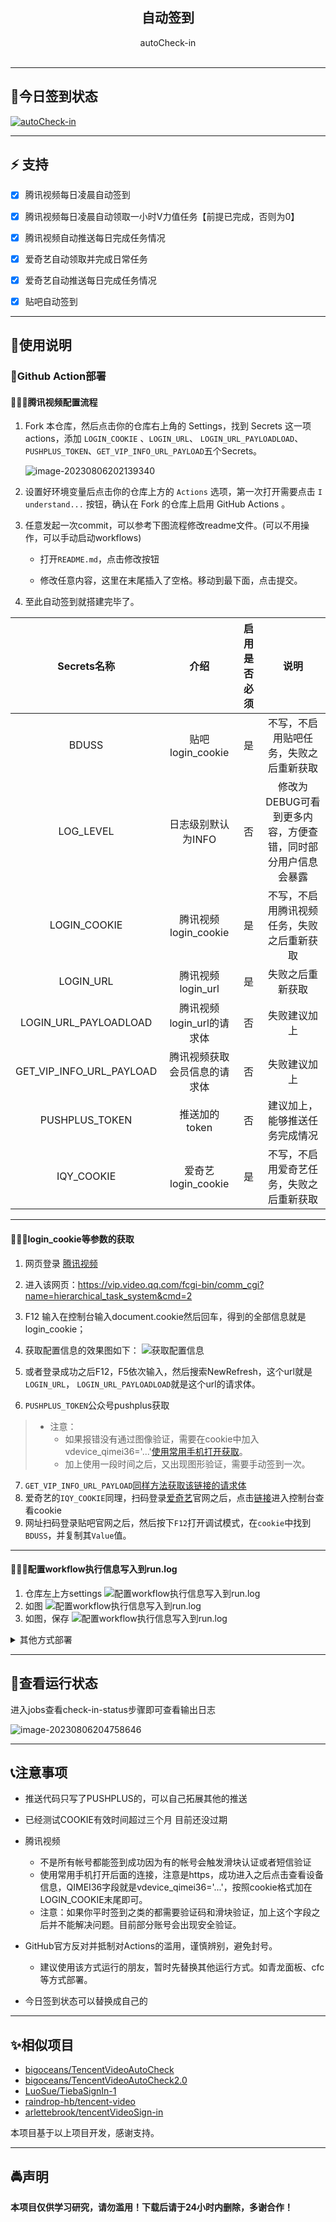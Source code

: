 <p align="center">
  <h2 align="center"><storng>自动签到</storng></h2>
  <p align="center">
    autoCheck-in
    <br/>
    <br/>
    <hr/>
  </p>
</p>







## 🎈今日签到状态



[![autoCheck-in](https://github.com/Abnerbanana98/autoCheck-in/actions/workflows/main.yml/badge.svg)](https://github.com/Abnerbanana98/autoCheck-in/actions/workflows/main.yml)



---



## **⚡ 支持**   



* [x] 腾讯视频每日凌晨自动签到
* [x] 腾讯视频每日凌晨自动领取一小时V力值任务【前提已完成，否则为0】
* [x] 腾讯视频自动推送每日完成任务情况
* [x] 爱奇艺自动领取并完成日常任务
* [x] 爱奇艺自动推送每日完成任务情况
* [x] 贴吧自动签到



---



## 🍝使用说明



### 🥓Github Action部署



#### 🙍🏻‍♀️腾讯视频配置流程

1. Fork 本仓库，然后点击你的仓库右上角的 Settings，找到 Secrets 这一项actions，添加 `LOGIN_COOKIE` 、`LOGIN_URL`、 `LOGIN_URL_PAYLOADLOAD`、`PUSHPLUS_TOKEN`、`GET_VIP_INFO_URL_PAYLOAD`五个Secrets。

   ![image-20230806202139340](README.assets/image-20230806202139340.png)

2. 设置好环境变量后点击你的仓库上方的 `Actions` 选项，第一次打开需要点击 `I understand...` 按钮，确认在 Fork 的仓库上启用 GitHub Actions 。

3. 任意发起一次commit，可以参考下图流程修改readme文件。(可以不用操作，可以手动启动workflows)

   - 打开`README.md`，点击修改按钮

   - 修改任意内容，这里在末尾插入了空格。移动到最下面，点击提交。


4. 至此自动签到就搭建完毕了。



|       Secrets名称        |             介绍             | 启用是否必须 |                            说明                             |
| :----------------------: | :--------------------------: | :----------: | :---------------------------------------------------------: |
|          BDUSS           |       贴吧login_cookie       |      是      |           不写，不启用贴吧任务，失败之后重新获取            |
|        LOG_LEVEL         |      日志级别默认为INFO      |      否      | 修改为DEBUG可看到更多内容，方便查错，同时部分用户信息会暴露 |
|       LOGIN_COOKIE       |     腾讯视频login_cookie     |      是      |         不写，不启用腾讯视频任务，失败之后重新获取          |
|        LOGIN_URL         |      腾讯视频login_url       |      是      |                      失败之后重新获取                       |
|  LOGIN_URL_PAYLOADLOAD   |  腾讯视频login_url的请求体   |      否      |                        失败建议加上                         |
| GET_VIP_INFO_URL_PAYLOAD | 腾讯视频获取会员信息的请求体 |      否      |                        失败建议加上                         |
|      PUSHPLUS_TOKEN      |        推送加的token         |      否      |               建议加上，能够推送任务完成情况                |
|        IQY_COOKIE        |      爱奇艺login_cookie      |      是      |          不写，不启用爱奇艺任务，失败之后重新获取           |



---



#### 🙍🏻‍♂️login_cookie等参数的获取



1. 网页登录 [腾讯视频](v.qq.com)
2. 进入该网页：https://vip.video.qq.com/fcgi-bin/comm_cgi?name=hierarchical_task_system&cmd=2
3. F12 输入在控制台输入document.cookie然后回车，得到的全部信息就是login_cookie；
5. 获取配置信息的效果图如下：
![获取配置信息](./img/1.jpg)

5. 或者登录成功之后F12，F5依次输入，然后搜索NewRefresh，这个url就是`LOGIN_URL`， `LOGIN_URL_PAYLOADLOAD`就是这个url的请求体。
6. `PUSHPLUS_TOKEN`公众号pushplus获取

> - 注意：
>   - 如果报错没有通过图像验证，需要在cookie中加入vdevice_qimei36='...'[使用常用手机打开获取](https://m.v.qq.com/schemeurl)。
>   - 加上使用一段时间之后，又出现图形验证，需要手动签到一次。

7. `GET_VIP_INFO_URL_PAYLOAD`[同样方法获取该链接的请求体](https://vip.video.qq.com/rpc/trpc.query_vipinfo.vipinfo.QueryVipInfo/GetVipUserInfoH5)
7. 爱奇艺的`IQY_COOKIE`同理，扫码登录[爱奇艺](https://iqyi.com)官网之后，点击[链接](http://serv.vip.iqiyi.com/vipgrowth/query.action)进入控制台查看cookie
7. 网址扫码登录贴吧官网之后，然后按下`F12`打开调试模式，在`cookie`中找到`BDUSS`，并复制其`Value`值。



---



#### 🙎🏻‍♀️配置workflow执行信息写入到run.log



1. 仓库左上方settings
![配置workflow执行信息写入到run.log](./img/2.jpg)
2. 如图
![配置workflow执行信息写入到run.log](img/3.jpg)
3. 如图，保存
![配置workflow执行信息写入到run.log](./img/4.jpg)



<details>
    <summary>其他方式部署</summary>
    <p align='center'>
        <a href="https://google.com">self-study</a>
    </p>
</details>



---



## 🚗查看运行状态

进入jobs查看check-in-status步骤即可查看输出日志

![image-20230806204758646](README.assets/image-20230806204758646.png)



---



## 📞注意事项

- 推送代码只写了PUSHPLUS的，可以自己拓展其他的推送
- 已经测试COOKIE有效时间超过三个月 目前还没过期
- 腾讯视频
  - 不是所有帐号都能签到成功因为有的帐号会触发滑块认证或者短信验证
  - 使用常用手机打开后面的连接，注意是https，成功进入之后点击查看设备信息，QIMEI36字段就是vdevice_qimei36='...'，按照cookie格式加在LOGIN_COOKIE末尾即可。
  - 注意：如果你平时签到之类的都需要验证码和滑块验证，加上这个字段之后并不能解决问题。目前部分账号会出现安全验证。
- GitHub官方反对并抵制对Actions的滥用，谨慎辨别，避免封号。
  - 建议使用该方式运行的朋友，暂时先替换其他运行方式。如青龙面板、cfc等方式部署。

- 今日签到状态可以替换成自己的




---



## ✨相似项目

- [bigoceans/TencentVideoAutoCheck](https://github.com/bigoceans/TencentVideoAutoCheck)
- [bigoceans/TencentVideoAutoCheck2.0](https://github.com/bigoceans/TencentVideoAutoCheck2.0)
- [LuoSue/TiebaSignIn-1](https://github.com/LuoSue/TiebaSignIn-1)
- [raindrop-hb/tencent-video](https://github.com/raindrop-hb/tencent-video)
- [arlettebrook/tencentVideoSign-in](https://github.com/arlettebrook/tencentVideoSign-in)

本项目基于以上项目开发，感谢支持。



---



## 🚔声明

**本项目仅供学习研究，请勿滥用！下载后请于24小时内删除，多谢合作！**

